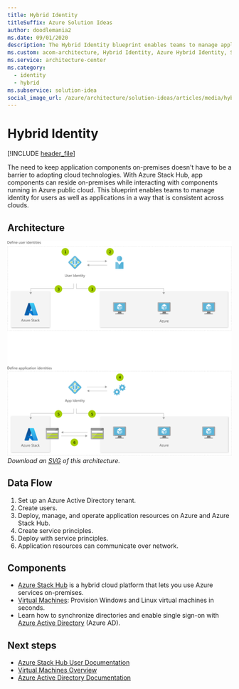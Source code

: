 ```yaml
---
title: Hybrid Identity
titleSuffix: Azure Solution Ideas
author: doodlemania2
ms.date: 09/01/2020
description: The Hybrid Identity blueprint enables teams to manage applications and user identity consistently across clouds with the utilization of Azure Stack Hub
ms.custom: acom-architecture, Hybrid Identity, Azure Hybrid Identity, Service Principles, Azure Active Directory, Azure Active Directory Tenant, interactive-diagram, hybrid-infrastructure, 'https://azure.microsoft.com/solutions/architecture/hybrid-identity/'
ms.service: architecture-center
ms.category:
  - identity
  - hybrid
ms.subservice: solution-idea
social_image_url: /azure/architecture/solution-ideas/articles/media/hybrid-identity.png
---
```


# Hybrid Identity

[!INCLUDE [header_file](../../../includes/sol-idea-header.md)]

The need to keep application components on-premises doesn't have to be a barrier to adopting cloud technologies. With Azure Stack Hub, app components can reside on-premises while interacting with components running in Azure public cloud. This blueprint enables teams to manage identity for users as well as applications in a way that is consistent across clouds.

## Architecture

![Architecture diagram](../media/hybrid-identity.png)
*Download an [SVG](../media/hybrid-identity.svg) of this architecture.*

## Data Flow

1. Set up an Azure Active Directory tenant.
1. Create users.
1. Deploy, manage, and operate application resources on Azure and Azure Stack Hub.
1. Create service principles.
1. Deploy with service principles.
1. Application resources can communicate over network.

## Components

* [Azure Stack Hub](https://azure.microsoft.com/overview/azure-stack) is a hybrid cloud platform that lets you use Azure services on-premises.
* [Virtual Machines](https://azure.microsoft.com/services/virtual-machines): Provision Windows and Linux virtual machines in seconds.
* Learn how to synchronize directories and enable single sign-on with [Azure Active Directory](https://azure.microsoft.com/services/active-directory) (Azure AD).

## Next steps

* [Azure Stack Hub User Documentation](/azure/azure-stack/user)
* [Virtual Machines Overview](https://azure.microsoft.com/services/virtual-machines)
* [Azure Active Directory Documentation](/azure/active-directory)